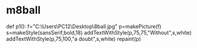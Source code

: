 # m8ball

def p1():
  f="C:\\Users\PC12\Desktop\8ball.jpg"
  p=makePicture(f)
  s=makeStyle(sansSerif,bold,18)
  addTextWithStyle(p,75,75,"Without",s,white)
  addTextWithStyle(p,75,100,"a doubt",s,white)
  repaint(p)
 

